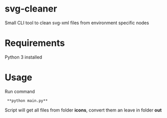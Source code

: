 # svg-cleaner
Small CLI tool to clean svg-xml files from environment specific nodes

# Requirements
Python 3 installed

# Usage
Run command
```
 **python main.py**
```

Script will get all files from folder **icons**, convert them an leave in folder **out**


